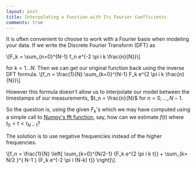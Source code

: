 ```yaml
---
layout: post
title: Interpolating a Function with Its Fourier Coefficients
comments: true
---
```

It is often convenient to choose to work with a Fourier basis when modeling your data. If we write the Discrete Fourier Transform (DFT) as 

\\[F_k = \sum_{n=0}^{N-1} f_n e^{-2 \pi i k \frac{n}{N}}\\]

for $k = 1 \ldots N$. Then we can get our original function back using the inverse DFT formula. 
\\[f_n = \frac{1}{N} \sum_{k=0}^{N-1} F_k e^{2 \pi i k \frac{n}{N}}\\]

However this formula doesn't allow us to interpolate our model between the timestamps of our measurements, $t_n = \frac{n}{N}$ for $n = 0, \ldots , N-1$.

So the question is, using the given $F_k$'s which we may have computed using a simple call to [Numpy's fft function](http://docs.scipy.org/doc/numpy/reference/routines.fft.html), say, 
how can we estimate $f(t)$ where $t_0 \lt t \lt t_{N-1}$?

The solution is to use negative frequencies instead of the higher frequencies.

\\[f_n = \frac{1}{N} \left[  \sum_{k=0}^{N/2-1} {F_k e^{2 \pi i k t}} +  \sum_{k= N/2 }^{ N-1 } {F_k e^{-2 \pi i (N-k) t}} \right]\\].
